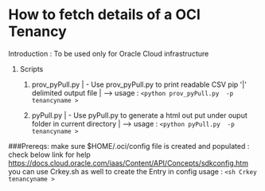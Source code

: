 # How to fetch details of a OCI Tenancy
Introduction :
To be used only for Oracle Cloud infrastructure

1. Scripts 
   1. prov_pyPull.py
   | - Use prov_pyPull.py to print readable CSV pip '|' delimited output file 
   | --> usage : `<python prov_pyPull.py  -p tenancyname >`

   2. pyPull.py
   | - Use pyPull.py to generate a html out put under ouput folder in current directory
   | --> usage : `<python pyPull.py  -p tenancyname >`

###Prereqs:
make sure $HOME/.oci/config file is created and populated : check below link for help
https://docs.cloud.oracle.com/iaas/Content/API/Concepts/sdkconfig.htm 
you can use Crkey.sh as well to create the Entry in config
usage : `<sh Crkey tenancyname >`
